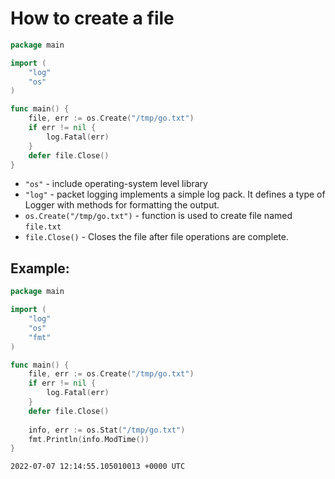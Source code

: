 # How to create a file

```go
package main

import (
	"log"
	"os"
)

func main() {
	file, err := os.Create("/tmp/go.txt")
	if err != nil {
		log.Fatal(err)
	}
	defer file.Close()
}
```

- `"os"` - include operating-system level library
- `"log"` - packet logging implements a simple log pack. It defines a type of Logger with methods for formatting the output.
- `os.Create("/tmp/go.txt")` - function is used to create file named `file.txt`
- `file.Close()` - Closes the file after file operations are complete.

## Example: 
```go
package main

import (
	"log"
	"os"
	"fmt"
)

func main() {
	file, err := os.Create("/tmp/go.txt")
	if err != nil {
		log.Fatal(err)
	}
	defer file.Close()
	
	info, err := os.Stat("/tmp/go.txt")
	fmt.Println(info.ModTime())
}
```
```
2022-07-07 12:14:55.105010013 +0000 UTC

```

